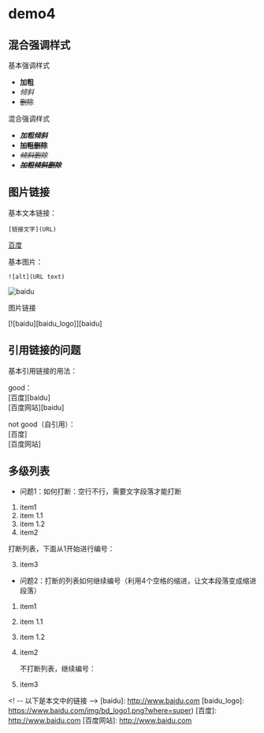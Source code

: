 # demo4

## 混合强调样式

基本强调样式

- **加粗**  
- *倾斜*  
- ~~删除~~  

混合强调样式  

- ***加粗倾斜***  
- **~~加粗删除~~**  
- ~~*倾斜删除*~~
- ~~***加粗倾斜删除***~~    

## 图片链接

基本文本链接：  

    [链接文字](URL)

[百度](http://www.baidu.com)

基本图片：

    ![alt](URL text)
    
![baidu](https://www.baidu.com/img/bd_logo1.png?where=super "百度网站")

图片链接

[![baidu][baidu_logo]][baidu]

## 引用链接的问题

基本引用链接的用法：  

good：  
[百度][baidu]  
[百度网站][baidu]

not good（自引用）：  
[百度]  
[百度网站]

## 多级列表

- 问题1：如何打断：空行不行，需要文字段落才能打断

1. item1  
  1. item 1.1  
  2. item 1.2  
2. item2  

打断列表，下面从1开始进行编号：

3. item3  

- 问题2：打断的列表如何继续编号（利用4个空格的缩进，让文本段落变成缩进段落）

1. item1  
  1. item 1.1  
  2. item 1.2  
2. item2  

    不打断列表，继续编号：

3. item3  


<! -- 以下是本文中的链接 -->
[baidu]: http://www.baidu.com
[baidu_logo]: https://www.baidu.com/img/bd_logo1.png?where=super)
[百度]: http://www.baidu.com
[百度网站]: http://www.baidu.com